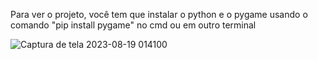 Para ver o projeto, você tem que instalar o python e o pygame usando o comando "pip install pygame" no cmd ou em outro terminal 

![Captura de tela 2023-08-19 014100](https://github.com/rgomesss/Snake/assets/121825183/1c5dd724-c831-4558-bdd4-2f97ff260949)

